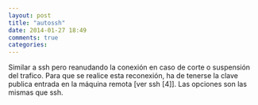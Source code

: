 ```yaml
---
layout: post
title: "autossh"
date: 2014-01-27 18:49
comments: true
categories: 
---
```

Similar a ssh pero reanudando la conexión en caso de corte o suspensión del trafico. Para que se realice esta reconexión, ha de tenerse la clave publica entrada en la máquina remota [ver ssh [4]]. Las opciones son las mismas que ssh. 


